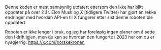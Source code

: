 Denne koden er mest sannsynlig utdatert ettersom den ikke har blitt oppdater på over 2 år. 
Elon Musk og X (tidligere Twitter) har gjort en rekke endringer med hvordan API-en til X fungerer etter sist denne roboten ble oppdatert.

Roboten er ikke lenger i bruk, og jeg har foreløpig ingen planer om å sette den i drift igjen, men du kan se hvordan den fungerte i 2023 her om du er nysgjerrig: https://x.com/norskekronen
